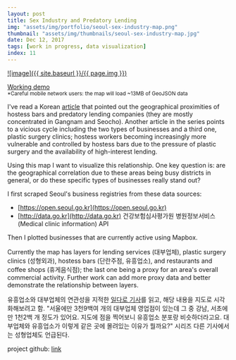 ```yaml
---
layout: post
title: Sex Industry and Predatory Lending
img: "assets/img/portfolio/seoul-sex-industry-map.png"
thumbnail: "assets/img/thumbnails/seoul-sex-industry-map.jpg"
date: Dec 12, 2017
tags: [work in progress, data visualization]
index: 11
---
```


[![image]({{ site.baseurl }}/{{ page.img }})](https://rawgit.com/achimkoh/seoul-sex-industry-map/master/index.html)

[Working demo](https://rawgit.com/achimkoh/seoul-sex-industry-map/master/index.html)  
<small>*Careful mobile network users: the map will load ~13MB of GeoJSON data</small>

I've read a Korean [article](http://www.ildaro.com/sub_read.html?uid=7687) that pointed out the geographical proximities of hostess bars and predatory lending companies (they are mostly concentrated in Gangnam and Seocho). Another article in the series points to a vicious cycle including the two types of businesses and a third one, plastic surgery clinics; hostess workers becoming increasingly more vulnerable and controlled by hostess bars due to the pressure of plastic surgery and the availability of high-interest lending. 

Using this map I want to visualize this relationship. One key question is: are the geographical correlation due to these areas being busy districts in general, or do these specific types of businesses really stand out?

I first scraped Seoul's business registries from these data sources:

- [https://open.seoul.go.kr](https://open.seoul.go.kr)
- [http://data.go.kr](http://data.go.kr) 건강보험심사평가원 병원정보서비스 (Medical clinic information) API

Then I plotted businesses that are currently active using Mapbox.

Currently the map has layers for lending services (대부업체), plastic surgery clinics (성형외과), hostess bars (단란주점, 유흥업소), and restaurants and coffee shops (휴게음식점); the last one being a proxy for an area's overall commercial activity. Further work can add more proxy data and better demonstrate the relationship between layers.

유흥업소와 대부업체의 연관성을 지적한 [일다로 기사](http://www.ildaro.com/sub_read.html?uid=7687)를 읽고, 해당 내용을 지도로 시각화해보려고 함. "서울에만 3천9백여 개의 대부업체 영업점이 있는데 그 중 강남, 서초에만 1천2백 개 정도가 있어요. 지도에 점을 찍어보니 유흥업소 분포랑 비슷하더라고요. 대부업체와 유흥업소가 이렇게 같은 곳에 몰려있는 이유가 뭘까요?" 시리즈 다른 기사에서는 성형업체도 언급된다.

project github: [link](https://github.com/achimkoh/seoul-sex-industry-map/)